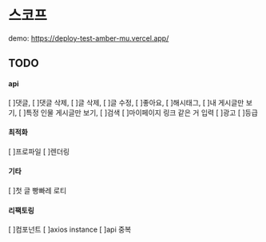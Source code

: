# 스코프

demo: https://deploy-test-amber-mu.vercel.app/

## TODO

#### api

[ ]댓글,
[ ]댓글 삭제,
[ ]글 삭제,
[ ]글 수정,
[ ]좋아요,
[ ]해시태그,
[ ]내 게시글만 보기,
[ ]특정 인물 게시글만 보기,
[ ]검색
[ ]마이페이지 링크 같은 거 입력
[ ]광고
[ ]등급

#### 최적화

[ ]프로파일
[ ]렌더링

#### 기타

[ ]첫 글 빵빠레 로티

#### 리팩토링

[ ]컴포넌트
[ ]axios instance
[ ]api 중복
